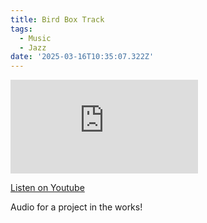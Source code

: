 ```yaml
---
title: Bird Box Track
tags:
  - Music
  - Jazz
date: '2025-03-16T10:35:07.322Z'
---
```


<iframe src="https://www.youtube-nocookie.com/embed/BZCout57Ctg?modestbranding=1&showinfo=0&rel=0" title="YouTube video player" frameborder="0" allow="accelerometer; autoplay; encrypted-media; gyroscope; picture-in-picture;" allowfullscreen className="youtube_video"></iframe>

[Listen on Youtube](https://youtu.be/BZCout57Ctg)

Audio for a project in the works!
